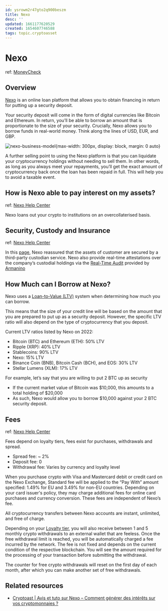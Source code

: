```yaml
---
id: ysrowm2r47gto2q900beszm
title: Nexo
desc: ''
updated: 1661177620529
created: 1654607746588
tags: topic.cryptoasset
---
```

# Nexo

ref: [MoneyCheck](https://moneycheck.com/nexo-review/)

## Overview

[Nexo](https://nexo.io/) is an online loan platform that allows you to obtain financing in return for putting up a security deposit.

Your security deposit will come in the form of digital currencies like Bitcoin and Ethereum. In return, you’ll be able to borrow an amount that is proportionate to the size of your security. Crucially, Nexo allows you to borrow funds in real-world money. Think along the lines of USD, EUR, and GBP.

![nexo-business-model](https://moneycheck-9fcd.kxcdn.com/wp-content/uploads/2020/01/business-model.jpg){max-width: 300px, display: block, margin: 0 auto}

A further selling point to using the Nexo platform is that you can liquidate your cryptocurrency holdings without needing to sell them. In other words, as long as you always meet your repayments, you’ll get the exact amount of cryptocurrency back once the loan has been repaid in full. This will help you to avoid a taxable event.

## How is Nexo able to pay interest on my assets?

ref: [Nexo Help Center](https://support.nexo.io/hc/en-us/articles/360014283839-Earn-up-to-12-interest-on-Crypto-Assets-Explained)

Nexo loans out your crypto to institutions on an overcollaterised basis.

## Security, Custody and Insurance

ref: [Nexo Help Center](https://support.nexo.io/hc/en-us/articles/360017628093-Security-and-Insurance)

In this [page](https://nexo.io/security), Nexo reassured that the assets of customer are secured by a third-party custodian service. Nexo also provide real-time attestations over the company’s custodial holdings via the [Real-Time Audit](https://real-time-attest.trustexplorer.io/nexo) provided by [Armanino](https://www.armaninollp.com/)

## How Much can I Borrow at Nexo?

Nexo uses a [Loan-to-Value (LTV)](https://www.investopedia.com/terms/l/loantovalue.asp) system when determining how much you can borrow.

This means that the size of your credit line will be based on the amount that you are prepared to put up as a security deposit. However, the specific LTV ratio will also depend on the type of cryptocurrency that you deposit.

Current LTV ratios listed by Nexo on 2022:
- Bitcoin (BTC) and Ethereum (ETH): 50% LTV
- Ripple (XRP): 40% LTV
- Stablecoins: 90% LTV
- Nexo: 15% LTV
- Binance Coin (BNB), Bitcoin Cash (BCH), and EOS: 30% LTV
- Stellar Lumens (XLM): 17% LTV

For example, let’s say that you are willing to put 2 BTC up as security
- If the current market value of Bitcoin was $10,000, this amounts to a total holding of $20,000
- As such, Nexo would allow you to borrow $10,000 against your 2 BTC security deposit.

## Fees

ref: [Nexo Help Center](https://support.nexo.io/hc/en-us/articles/360020075013-What-are-the-withdrawal-fees-for-Credit-Line-crypto-and-FiatX-withdrawals-)

Fees depend on loyalty tiers, fees exist for purchases, withdrawals and spread.
- Spread fee: ~ 2%
- Deposit fee: 0
- Withdrawal fee: Varies by currency and loyalty level

When you purchase crypto with Visa and Mastercard debit or credit card on the Nexo Exchange, Standard fee will be applied to the “Pay With” amount specified: 1.49% for EU and 3.49% for non-EU countries. Depending on your card issuer's policy, they may charge additional fees for online card purchases and currency conversion. These fees are independent of Nexo’s fee.

All cryptocurrency transfers between Nexo accounts are instant, unlimited, and free of charge.

Depending on your [Loyalty tier](https://support.nexo.io/hc/en-us/articles/360017445559-Nexo-Loyalty-Program-Explained), you will also receive between 1 and 5 monthly crypto withdrawals to an external wallet that are feeless. Once the free withdrawal limit is reached, you will be automatically charged a fee incurred by the network. The fee is not fixed and depends on the current condition of the respective blockchain. You will see the amount required for the processing of your transaction before submitting the withdrawal.

The counter for free crypto withdrawals will reset on the first day of each month, after which you can make another set of free withdrawals.

## Related resources

- [Cryptoast | Avis et tuto sur Nexo – Comment générer des intérêts sur vos cryptomonnaies ?](https://cryptoast.fr/avis-tuto-nexo-generer-interets-cryptomonnaies/)